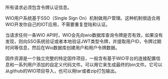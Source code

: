 所有请求必须包含令牌认证信息。

WIO用户系统基于SSO（Single Sign On）机制做用户管理。这种机制很适合用WIO开发你自己的IOT应用，不需要重复登陆和认证。

当请求任何一条WIO API时，WIO会先向wio数据库查询令牌是否有效，如果没有发现，则向SSO系统验证或者本地验证JWT类型令牌，并提取用户ID，令牌过期时间等信息，然后在Wio数据库创建用户和用户令牌数据。


固件资源是一个独立完整的特定固件项目，一般含有基于WIO平台的连接配置信息和一系列用户添加的自定义代码文件。可以用它来生成最终的bin文件。它可以从github的WIO项目导入，也可以用tar或者zip打包输出。
